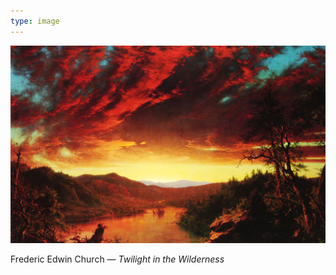 ```yaml
---
type: image
---
```


![A painting of a sun setting over a river, with a mountain in the distance. The clouds are illuminated in reds and blues.](/images/twilight_in_the_wilderness.jpg)

Frederic Edwin Church — *Twilight in the Wilderness*
